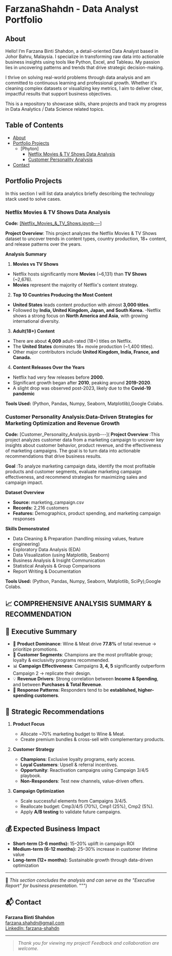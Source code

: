 # FarzanaShahdn - Data Analyst Portfolio
## About
Hello! I’m Farzana Binti Shahdon, a detail-oriented Data Analyst based in Johor Bahru, Malaysia. I specialize in transforming raw data into actionable business insights using tools like Python, Excel, and Tableau. My passion lies in uncovering patterns and trends that drive strategic decision-making.

I thrive on solving real-world problems through data analysis and am committed to continuous learning and professional growth. Whether it's cleaning complex datasets or visualizing key metrics, I aim to deliver clear, impactful results that support business objectives.

This is a repository to showcase skills, share projects and track my progress in Data Analytics / Data Science related topics.

## Table of Contents
- [About](about)
- [Portfolio Projects](portfolio-projects)
  - [Phyton]
    - [Netflix Movies & TV Shows Data Analysis](#netflix-movies-&-tv-shows-data-analysis)
    - [Customer Personality Analysis](#customer-personality-analysis)
- [Contact](#contact)

## Portfolio Projects
In this section I will list data analytics briefly describing the technology stack used to solve cases.

### Netflix Movies & TV Shows Data Analysis
**Code:** [[Netflix_Movies_&_TV_Shows.ipynb---]](https://github.com/FarzanaShahdn/Data-Analysis-Portfolio-/blob/main/Netflix_Movies_%26_TV_Shows.ipynb)

**Project Overview**: This project analyzes the Netflix Movies & TV Shows dataset to uncover trends in content types, country production, 18+ content, and release patterns over the years.

**Analysis Summary**
1) **Movies vs TV Shows**
- Netflix hosts significantly more **Movies** (~6,131) than **TV Shows** (~2,676).
- **Movies** represent the majority of Netflix's content strategy.

2) **Top 10 Countries Producing the Most Content**
- **United States** leads content production with almost **3,000 titles**.
- Followed by **India, United Kingdom, Japan, and South Korea.**
-Netflix shows a strong focus on **North America and Asia**, with growing international diversity.

3) **Adult(18+) Content**
- There are about **4,009** adult-rated (18+) titles on Netflix.
- The **United States** dominates 18+ movie production (~1,400 titles).
- Other major contributors include **United Kingdom, India, France, and Canada.**
  
4) **Content Releases Over the Years**
- Netflix had very few releases before **2000.**
- Significant growth began after **2010**, peaking around **2019-2020**.
- A slight drop was observed post-2023, likely due to the **Covid-19 pandemic**

**Tools Used:** (Python, Pandas, Numpy, Seaborn, Matplotlib),Google Colabs.

### Customer Personality Analysis:Data-Driven Strategies for Marketing Optimization and Revenue Growth

**Code:** [Customer_Personality_Analysis.ipynb---](
**Project Overview** :This project analyzes customer data from a marketing campaign to uncover key insights about customer behavior, product revenue, and the effectiveness of marketing campaigns. The goal is to turn data into actionable recommendations that drive business results.

**Goal** :To analyze marketing campaign data, identify the most profitable products and customer segments, evaluate marketing campaign effectiveness, and recommend strategies for maximizing sales and campaign impact.

**Dataset Overview**
- **Source:** marketing_campaign.csv
- **Records:** 2,216 customers
- **Features:** Demographics, product spending, and marketing campaign responses


**Skills Demonstrated**
- Data Cleaning & Preparation (handling missing values, feature engineering)
- Exploratory Data Analysis (EDA)
- Data Visualization (using Matplotlib, Seaborn)
- Business Analysis & Insight Communication
- Statistical Analysis & Group Comparisons
- Report Writing & Documentation

**Tools Used:** (Python, Pandas, Numpy, Seaborn, Matplotlib, SciPy),Google Colabs.


## 📈 COMPREHENSIVE ANALYSIS SUMMARY & RECOMMENDATION


## 📝 Executive Summary

- 🍷 **Product Dominance**: Wine & Meat drive **77.8%** of total revenue → prioritize promotions.  
- 👥 **Customer Segments**: Champions are the most profitable group; loyalty & exclusivity programs recommended.  
- 📊 **Campaign Effectiveness**: Campaigns **3, 4, 5** significantly outperform Campaign 2 → replicate their design.  
- 💡 **Revenue Drivers**: Strong correlation between **Income & Spending**, and between **Purchases & Total Revenue**.  
- 🎯 **Response Patterns**: Responders tend to be **established, higher-spending customers**.  

## 🚀 Strategic Recommendations

1. **Product Focus**  
   - Allocate ~70% marketing budget to Wine & Meat.  
   - Create premium bundles & cross-sell with complementary products.  

2. **Customer Strategy**  
   - **Champions**: Exclusive loyalty programs, early access.  
   - **Loyal Customers**: Upsell & referral incentives.  
   - **Opportunity**: Reactivation campaigns using Campaign 3/4/5 playbook.  
   - **Non-Responders**: Test new channels, value-driven offers.  

3. **Campaign Optimization**  
   - Scale successful elements from Campaigns 3/4/5.  
   - Reallocate budget: Cmp3/4/5 (70%), Cmp1 (25%), Cmp2 (5%).  
   - Apply **A/B testing** to validate future campaigns.  

## 💰 Expected Business Impact

- **Short-term (3-6 months):** 15–20% uplift in campaign ROI  
- **Medium-term (6-12 months):** 25–30% increase in customer lifetime value  
- **Long-term (12+ months):** Sustainable growth through data-driven optimization  

---
📌 *This section concludes the analysis and can serve as the "Executive Report" for business presentation.*
""")


## 📬 Contact
**Farzana Binti Shahdon**  
[farzana.shahdn@gmail.com](mailto:farzana.shahdn@gmail.com)  
[LinkedIn: farzana-shahdn]([www.linkedin.com/in/farzana-shahdn](https://www.linkedin.com/in/farzana-shahdn/))

---

> _Thank you for viewing my project! Feedback and collaboration are welcome._
